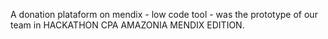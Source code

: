 A donation plataform on mendix - low code tool - was the prototype of our team in HACKATHON CPA AMAZONIA MENDIX EDITION.
